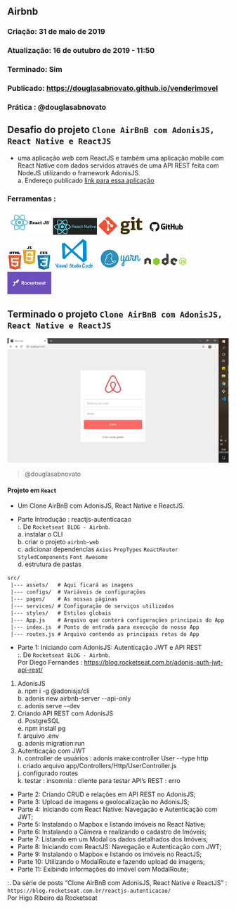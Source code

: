 ## Airbnb

### Criação: 31 de maio de 2019
### Atualização: 16 de outubro de 2019 - 11:50
### Terminado: Sim
### Publicado: https://douglasabnovato.github.io/venderimovel
### Prática : @douglasabnovato

## Desafio do projeto `Clone AirBnB com AdonisJS, React Native e ReactJS`
- uma aplicação web com ReactJS e também uma aplicação mobile com React Native com dados servidos através de uma API REST feita com NodeJS utilizando o framework AdonisJS.</br>
a. Endereço publicado [link para essa aplicação](https://git-scm.com)

### Ferramentas : 

![ReactJS](/images/logo-reactjs.jpg)
![React Native](/images/logo-react-native.png)
![Git](/images/logo-git.png)
![Github](/images/logo-github.png)
![HTML/CSS/Javascript](/images/logo-html-css-js.jpeg)
![VSCode](/images/logo-VSCode.png)
![Yarn](/images/logo-yarn.png)
![Nodejs](/images/nodejs.png)
![Rocketseat](/images/logo-rocketseat.png)

## Terminado o projeto `Clone AirBnB com AdonisJS, React Native e ReactJS`
![AirBnB - Clone](/images/tela-1.jpg)
>@douglasabnovato

#### Projeto em `React`
- Um Clone AirBnB com AdonisJS, React Native e ReactJS.

- Parte Introdução : reactjs-autenticacao<br/>
:. De `Rocketseat BLOG - Airbnb`.<br/> 
a. instalar o CLI<br/> 
b. criar o projeto `airbnb-web`<br/> 
c. adicionar dependencias `Axios` `PropTypes` `ReactRouter` `StyledComponents` `Font Awesome`<br/>
d. estrutura de pastas
````
src/
 |--- assets/   # Aqui ficará as imagens
 |--- configs/  # Variáveis de configurações
 |--- pages/    # As nossas páginas
 |--- services/ # Configuração de serviços utilizados
 |--- styles/   # Estilos globais
 |--- App.js    # Arquivo que conterá configurações principais do App
 |--- index.js  # Ponto de entrada para execução do nosso App
 |--- routes.js # Arquivo contendo as principais rotas do App
 ````

- Parte 1: Iniciando com AdonisJS: Autenticação JWT e API REST<br/>
:. De `Rocketseat BLOG - Airbnb`.<br/> 
Por Diego Fernandes : https://blog.rocketseat.com.br/adonis-auth-jwt-api-rest/
1. AdonisJS<br/> 
a. npm i -g @adonisjs/cli<br/> 
b. adonis new airbnb-server --api-only<br/> 
c. adonis serve --dev<br/> 
2. Criando API REST com AdonisJS<br/> 
d. PostgreSQL<br/> 
e. npm install pg<br/> 
f. arquivo .env<br/> 
g. adonis migration:run<br/> 
3. Autenticação com JWT<br/> 
h. controller de usuários : adonis make:controller User --type http<br/> 
i. criado arquivo app/Controllers/Http/UserController.js<br/> 
j. configurado routes<br/>
k. testar : insomnia : cliente para testar API’s REST : erro<br/>

- Parte 2: Criando CRUD e relações em API REST no AdonisJS;
- Parte 3: Upload de imagens e geolocalização no AdonisJS;
- Parte 4: Iniciando com React Native: Navegação e Autenticação com JWT;
- Parte 5: Instalando o Mapbox e listando imóveis no React Native;
- Parte 6: Instalando a Câmera e realizando o cadastro de Imóveis;
- Parte 7: Listando em um Modal os dados detalhados dos Imóveis;
- Parte 8: Iniciando com ReactJS: Navegação e Autenticação com JWT;
- Parte 9: Instalando o Mapbox e listando os imóveis no ReactJS;
- Parte 10: Utilizando o ModalRoute e fazendo upload de imagens;
- Parte 11: Exibindo informações do imóvel com ModalRoute;

:. Da série de posts “Clone AirBnB com AdonisJS, React Native e ReactJS” : `https://blog.rocketseat.com.br/reactjs-autenticacao/`</br>
Por Higo Ribeiro da Rocketseat